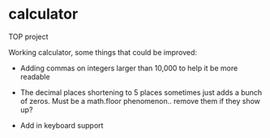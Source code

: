 # calculator
TOP project

Working calculator, some things that could be improved:

- Adding commas on integers larger than 10,000 to help it be more readable

- The decimal places shortening to 5 places sometimes just adds a bunch of zeros. Must be a math.floor phenomenon.. remove them if they show up?

- Add in keyboard support